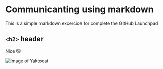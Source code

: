 # Communicanting using markdown

This is a simple markdown excercice for complete the GitHub Launchpad

## `<h2>` header
Nice 😼

![Image of Yaktocat](https://octodex.github.com/images/yaktocat.png)
